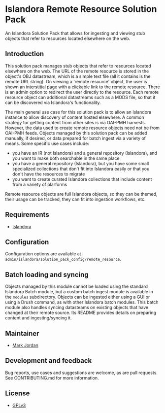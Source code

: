 # Islandora Remote Resource Solution Pack

An Islandora Solution Pack that allows for ingesting and viewing stub objects that refer to resources located elsewhere on the web.

## Introduction

This solution pack manages stub objects that refer to resources located elsewhere on the web. The URL of the remote resource is stored in the object's OBJ datastream, which is a simple text file (all it contains is the remote URL string). On viewing a 'remote resource' object, the user is shown an interstitial page with a clickable link to the remote resource. There is an admin option to redirect the user directly to the resource. Each remote resource object can additional datastreams such as a MODS file, so that it can be discovered via Islandora's functionality.

The main general use case for this solution pack is to allow an Islandora instance to allow discovery of content hosted elsewhere. A common strategy for getting content from other sites is via OAI-PMH harvests. However, the data used to create remote resource objects need not be from OAI-PMH feeds. Objects managed by this solution pack can be added manually, if desired, or data prepared for batch ingest via a variety of means. Some specific use cases include:

* you have an IR (not Islandora) and a general repository (Islandora), and you want to make both searchable in the same place
* you have a general repository (Islandora), but you have some small specialized collections that don't fit into Islandora easily or that you don't have the resources to migrate
* you want to create curated Islandora collections that include content from a variety of plarforms

Remote resource objects are full Islandora objects, so they can be themed, their usage can be tracked, they can fit into ingestion workflows, etc.

## Requirements

* [Islandora](https://github.com/Islandora/islandora)

## Configuration

Configuration options are available at `admin/islandora/solution_pack_config/remote_resource`.

## Batch loading and syncing

Objects managed by this module cannot be loaded using the standard Islandora Batch module, but a custom batch ingest module is available in the `modules` subdirectory. Objects can be ingested either using a GUI or using a Drush command, as with other Islandora batch modules. This batch module also handles syncing datasteams on existing objects that have changed at their remote source. Its README provides details on preparing content and ingesting/syncing it.

## Maintainer

* [Mark Jordan](https://github.com/mjordan)

## Development and feedback

Bug reports, use cases and suggestions are welcome, as are pull requests. See CONTRIBUTING.md for more information.

## License

* [GPLv3](http://www.gnu.org/licenses/gpl-3.0.txt)
